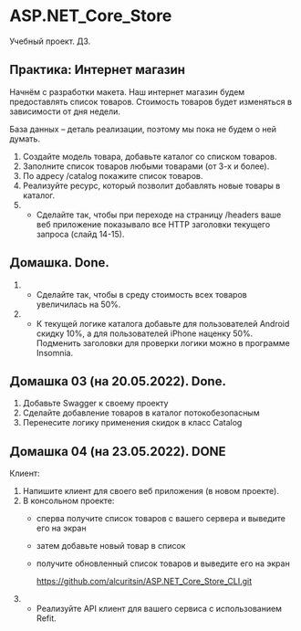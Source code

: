 # ASP.NET_Core_Store
Учебный проект. ДЗ.

## Практика: Интернет магазин

Начнём с разработки макета. Наш интернет магазин будем предоставлять список товаров. Стоимость товаров будет изменяться в зависимости от дня недели.

База данных – деталь реализации, поэтому мы пока не будем о ней думать.

1. Создайте модель товара, добавьте каталог со списком товаров.
2. Заполните список товаров любыми товарами (от 3-х и более).
3. По адресу /catalog покажите список товаров.
4. Реализуйте ресурс, который позволит добавлять новые товары в каталог.
5. * Сделайте так, чтобы при переходе на страницу /headers ваше веб приложение показывало все HTTP заголовки текущего запроса (слайд 14-15).

## Домашка. Done.

1. * Сделайте так, чтобы в среду стоимость всех товаров увеличилась на 50%.
2. * К текущей логике каталога добавьте для пользователей Android скидку 10%, а для пользователей iPhone наценку 50%. Подменить заголовки для проверки логики можно в программе Insomnia.

## Домашка 03 (на 20.05.2022). Done.
1. Добавьте Swagger к своему проекту
2. Сделайте добавление товаров в каталог потокобезопасным
3. Перенесите логику применения скидок в класс Catalog

## Домашка 04 (на 23.05.2022). DONE
Клиент:
1. Напишите клиент для своего веб приложения (в новом проекте).
2. В консольном проекте:
   - сперва получите список товаров с вашего сервера и выведите его на экран
   - затем добавьте новый товар в список
   - получите обновленный список товаров и выведите его на экран

     https://github.com/alcuritsin/ASP.NET_Core_Store_CLI.git
3. * Реализуйте API клиент для вашего сервиса с использованием Refit.
